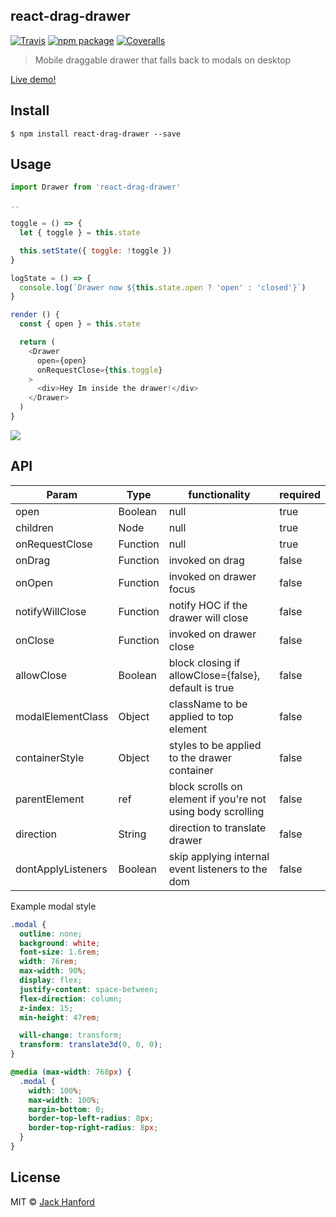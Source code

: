 ## react-drag-drawer

[![Travis][build-badge]][build]
[![npm package][npm-badge]][npm]
[![Coveralls][coveralls-badge]][coveralls]

> Mobile draggable drawer that falls back to modals on desktop

[build-badge]: https://img.shields.io/travis/user/repo/master.png?style=flat-square
[build]: https://travis-ci.org/user/repo

[npm-badge]: https://img.shields.io/npm/v/npm-package.png?style=flat-square
[npm]: https://www.npmjs.org/package/npm-package

[coveralls-badge]: https://img.shields.io/coveralls/user/repo/master.png?style=flat-square
[coveralls]: https://coveralls.io/github/user/repo

[Live demo!](https://react-drag-drawer.jackhanford.com)

## Install

```
$ npm install react-drag-drawer --save
```


## Usage

```js
import Drawer from 'react-drag-drawer'

..

toggle = () => {
  let { toggle } = this.state

  this.setState({ toggle: !toggle })
}

logState = () => {
  console.log(`Drawer now ${this.state.open ? 'open' : 'closed'}`)
}

render () {
  const { open } = this.state

  return (
    <Drawer
      open={open}
      onRequestClose={this.toggle}
    >
      <div>Hey Im inside the drawer!</div>
    </Drawer>
  )
}
```

![](http://d.pr/i/ThqP+)

## API
| Param          | Type    | functionality | required |
|----------------|---------|-----------------|-----------------|
| open           | Boolean | null | true |
| children       | Node    | null | true |
| onRequestClose | Function| null | true |
| onDrag | Function| invoked on drag | false |
| onOpen | Function| invoked on drawer focus | false |
| notifyWillClose | Function| notify HOC if the drawer will close | false |
| onClose | Function| invoked on drawer close | false |
| allowClose | Boolean | block closing if allowClose={false}, default is true | false |
| modalElementClass | Object | className to be applied to top <Drawer> element | false |
| containerStyle | Object | styles to be applied to the drawer container | false |
| parentElement | ref | block scrolls on element if you're not using body scrolling | false |
| direction | String | direction to translate drawer | false |
| dontApplyListeners | Boolean | skip applying internal event listeners to the dom | false |

Example modal style
```css
.modal {
  outline: none;
  background: white;
  font-size: 1.6rem;
  width: 76rem;
  max-width: 90%;
  display: flex;
  justify-content: space-between;
  flex-direction: column;
  z-index: 15;
  min-height: 47rem;

  will-change: transform;
  transform: translate3d(0, 0, 0);
}

@media (max-width: 768px) {
  .modal {
    width: 100%;
    max-width: 100%;
    margin-bottom: 0;
    border-top-left-radius: 8px;
    border-top-right-radius: 8px;
  }
}
```

## License

MIT © [Jack Hanford](http://jackhanford.com)
